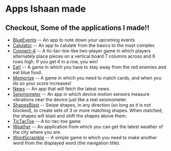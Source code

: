#  Apps Ishaan made

## Checkout, Some of the applications I made!!

- [BlueEvents](https://jeherillajanwar.github.io/BlueEvents1/) -- An app to note down your upcoming events
- [Calulator](https://jeherillajanwar.github.io/Calculator1/) -- An app to calulate from the basics to the most complex
- [Connect-4](https://jeherillajanwar.github.io/Connect-41/) -- A tic-tac-toe-like two-player game in which players alternately place pieces on a vertical board 7 columns across and 6 rows high. If you get 4 in a row, you win!
- [Eat!](https://jeherillajanwar.github.io/Eat1/) -- A game in which you have to stay away from the red enemies and eat blue food. 
- [Memorize](https://jeherillajanwar.github.io/Memorize1/) -- A game in which you need to match cards, and when you do so your score increases!
- [News](https://jeherillajanwar.github.io/News1/) -- An app that will fetch the latest news.
- [Seismometer](https://jeherillajanwar.github.io/Seismometer1/) -- An app in which device motion sensors measure vibrations near the device just like a real seismometer.
- [ShapesBlast](https://jeherillajanwar.github.io/ShapesBlast1/) -- Swipe shapes, in any direction (so long as it is not blocked), to create sets of 3 or more matching shapes. When matched, the shapes will blast and shift the shapes above them.
- [TicTacToe](https://jeherillajanwar.github.io/TicTacToe1/) -- A tic-tac-toe game
- [Weather](https://jeherillajanwar.github.io/Weather1/) -- An application from which you can get the latest weather of the city where you are.
- [WordScramble](https://jeherillajanwar.github.io/WordScramble1/) -- A simple game in which you need to make another word from the displayed word (the navigation title).
